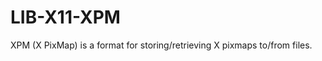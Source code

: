 LIB-X11-XPM
===========

XPM (X PixMap) is a format for storing/retrieving X pixmaps to/from files. 
